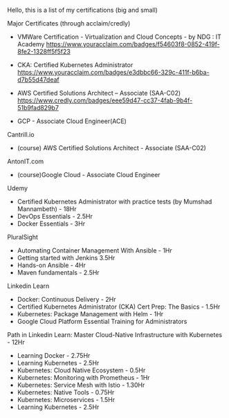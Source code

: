 Hello, 
  this is a list of my certifications (big and small)



Major Certificates (through acclaim/credly)
- VMWare Certification - Virtualization and Cloud Concepts - by NDG : IT Academy
  https://www.youracclaim.com/badges/f54603f8-0852-419f-8fe2-1328ff5f5f23

- CKA: Certified Kubernetes Administrator 
  https://www.youracclaim.com/badges/e3dbbc66-329c-411f-b6ba-d7b55d47deaf

- AWS Certified Solutions Architect – Associate (SAA-C02)
  https://www.credly.com/badges/eee59d47-cc37-4fab-9b4f-51b9fad829b7

- GCP - Associate Cloud Engineer(ACE)
  <To be added in the next few days>



Cantrill.io
-  (course) AWS Certified Solutions Architect - Associate (SAA-C02)

AntonIT.com
-  (course)Google Cloud -  Associate Cloud Engineer

Udemy
-  Certified Kubernetes Administrator with practice tests (by Mumshad Mannambeth) - 18Hr 
-  DevOps Essentials - 2.5Hr
-  Docker Essentials - 3Hr
  
  
PluralSight
-  Automating Container Management With Ansible - 1Hr
-  Getting started with Jenkins 3.5Hr
-  Hands-on Ansible - 4Hr
-  Maven fundamentals - 2.5Hr
  
Linkedin Learn
-  Docker: Continuous Delivery - 2Hr
-  Certified Kubernetes Administrator (CKA) Cert Prep: The Basics - 1.5Hr
-  Kubernetes: Package Management with Helm - 1Hr
-  Google Cloud Platform Essential Training for Administrators 
 
Path in Linkedin Learn: Master Cloud-Native Infrastructure with Kubernetes  - 12Hr
  -  Learning Docker - 2.75Hr
  -  Learning Kubernetes - 2.5Hr
  -  Kubernetes: Cloud Native Ecosystem - 0.5Hr
  -  Kubernetes: Monitoring with Prometheus - 1Hr
  -  Kubernetes: Service Mesh with Istio - 1.30Hr
  -  Kubernetes: Native Tools - 0.75Hr
  -  Kubernetes: Microservices - 1.5Hr
  -  Learning Kubernetes - 2.5Hr
  
